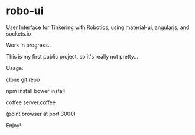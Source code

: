 # robo-ui
User Interface for Tinkering with Robotics, using material-ui, angularjs, and sockets.io

Work in progress..

This is my first public project, so it's really not pretty...

Usage:

clone git repo

npm install
bower install

coffee server.coffee

(point browser at port 3000) 

Enjoy!
